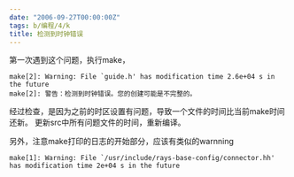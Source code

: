 ```yaml
---
date: "2006-09-27T00:00:00Z"
tags: b/编程/4/k
title: 检测到时钟错误
---
```


第一次遇到这个问题，执行make，

```
make[2]: Warning: File `guide.h' has modification time 2.6e+04 s in the future
make[2]: 警告：检测到时钟错误。您的创建可能是不完整的。
```

经过检查，是因为之前的时区设置有问题，导致一个文件的时间比当前make时间还新。
更新src中所有问题文件的时间，重新编译。

另外，注意make打印的日志的开始部分，应该有类似的warnning

```
make[1]: Warning: File `/usr/include/rays-base-config/connector.hh' has modification time 2e+04 s in the future
```
